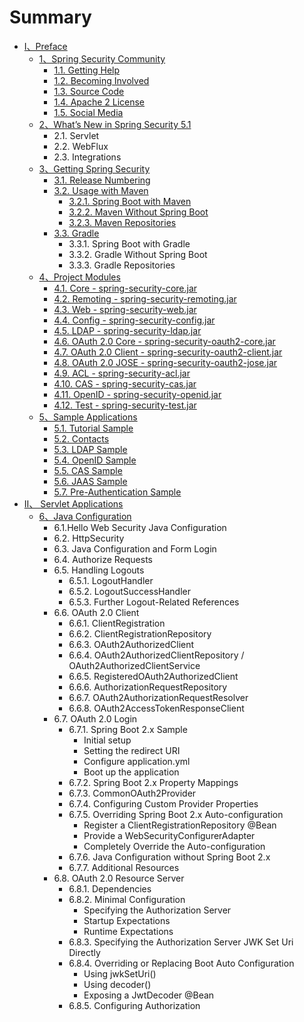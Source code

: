 # Summary

* [I、Preface](README.md)
  * [1、Spring Security Community](11.md)
    * [1.1. Getting Help](11/11-getting-help.md)
    * [1.2. Becoming Involved](11/12-becoming-involved.md)
    * [1.3. Source Code](11/13-source-code.md)
    * [1.4. Apache 2 License](11/14-apache-2-license.md)
    * [1.5. Social Media](11/15-social-media.md)
  * [2、What’s New in Spring Security 5.1](2whats-new-in-spring-security-51.md)
    * 2.1. Servlet
    * 2.2. WebFlux
    * 2.3. Integrations
  * [3、Getting Spring Security](3getting-spring-security.md)
    * [3.1. Release Numbering](3getting-spring-security/31-release-numbering.md)
    * [3.2. Usage with Maven](32-usage-with-maven.md)
      * [3.2.1. Spring Boot with Maven](32-usage-with-maven/321-spring-boot-with-maven.md)
      * [3.2.2. Maven Without Spring Boot](32-usage-with-maven/322-maven-without-spring-boot.md)
      * [3.2.3. Maven Repositories](32-usage-with-maven/323-maven-repositories.md)
    * [3.3. Gradle](3getting-spring-security/33-gradle.md)
      * 3.3.1. Spring Boot with Gradle
      * 3.3.2. Gradle Without Spring Boot
      * 3.3.3. Gradle Repositories
  * [4、Project Modules](4project-modules.md)
    * [4.1. Core - spring-security-core.jar](41-core-spring-security-corejar.md)
    * [4.2. Remoting - spring-security-remoting.jar](42-remoting-spring-security-remotingjar.md)
    * [4.3. Web - spring-security-web.jar](43-web-spring-security-webjar.md)
    * [4.4. Config - spring-security-config.jar](44-config-spring-security-configjar.md)
    * [4.5. LDAP - spring-security-ldap.jar](45-ldap-spring-security-ldapjar.md)
    * [4.6. OAuth 2.0 Core - spring-security-oauth2-core.jar](46-oauth-20-core-spring-security-oauth2-corejar.md)
    * [4.7. OAuth 2.0 Client - spring-security-oauth2-client.jar](47-oauth-20-client-spring-security-oauth2-clientjar.md)
    * [4.8. OAuth 2.0 JOSE - spring-security-oauth2-jose.jar](48-oauth-20-jose-spring-security-oauth2-josejar.md)
    * [4.9. ACL - spring-security-acl.jar](49-acl-spring-security-acljar.md)
    * [4.10. CAS - spring-security-cas.jar](410-cas-spring-security-casjar.md)
    * [4.11. OpenID - spring-security-openid.jar](411-openid-spring-security-openidjar.md)
    * [4.12. Test - spring-security-test.jar](412-test-spring-security-testjar.md)
  * [5、Sample Applications](5sample-applications.md)
    * [5.1. Tutorial Sample](51-tutorial-sample.md)
    * [5.2. Contacts](52-contacts.md)
    * [5.3. LDAP Sample](53-ldap-sample.md)
    * [5.4. OpenID Sample](54-openid-sample.md)
    * [5.5. CAS Sample](55-cas-sample.md)
    * [5.6. JAAS Sample](56-jaas-sample.md)
    * [5.7. Pre-Authentication Sample](57-pre-authentication-sample.md)
* [II、 Servlet Applications](ii-servlet-applications.md)
  * [6、Java Configuration](ii-servlet-applications/6java-configuration.md)
    * 6.1.Hello Web Security Java Configuration
    * 6.2. HttpSecurity
    * 6.3. Java Configuration and Form Login
    * 6.4. Authorize Requests
    * 6.5. Handling Logouts
      * 6.5.1. LogoutHandler
      * 6.5.2. LogoutSuccessHandler
      * 6.5.3. Further Logout-Related References
    * 6.6. OAuth 2.0 Client
      * 6.6.1. ClientRegistration
      * 6.6.2. ClientRegistrationRepository
      * 6.6.3. OAuth2AuthorizedClient
      * 6.6.4. OAuth2AuthorizedClientRepository / OAuth2AuthorizedClientService
      * 6.6.5. RegisteredOAuth2AuthorizedClient
      * 6.6.6. AuthorizationRequestRepository
      * 6.6.7. OAuth2AuthorizationRequestResolver
      * 6.6.8. OAuth2AccessTokenResponseClient
    * 6.7. OAuth 2.0 Login
      * 6.7.1. Spring Boot 2.x Sample
        * Initial setup
        * Setting the redirect URI
        * Configure application.yml
        * Boot up the application
      * 6.7.2. Spring Boot 2.x Property Mappings
      * 6.7.3. CommonOAuth2Provider
      * 6.7.4. Configuring Custom Provider Properties
      * 6.7.5. Overriding Spring Boot 2.x Auto-configuration
        * Register a ClientRegistrationRepository @Bean
        * Provide a WebSecurityConfigurerAdapter
        * Completely Override the Auto-configuration
      * 6.7.6. Java Configuration without Spring Boot 2.x
      * 6.7.7. Additional Resources
    * 6.8. OAuth 2.0 Resource Server
      * 6.8.1. Dependencies
      * 6.8.2. Minimal Configuration
        * Specifying the Authorization Server
        * Startup Expectations
        * Runtime Expectations
      * 6.8.3. Specifying the Authorization Server JWK Set Uri Directly
      * 6.8.4. Overriding or Replacing Boot Auto Configuration
        * Using jwkSetUri\(\)
        * Using decoder\(\)
        * Exposing a JwtDecoder @Bean
      * 6.8.5. Configuring Authorization

